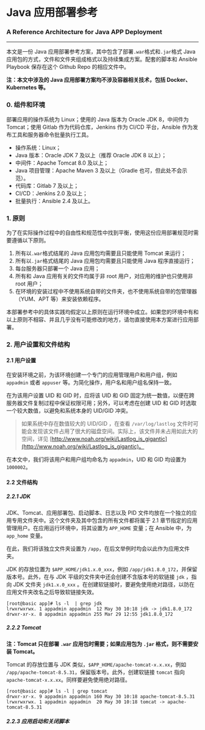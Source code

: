 # Java 应用部署参考

### A Reference Architecture for Java APP Deployment

---

本文是一份 Java 应用部署参考方案，其中包含了部署`.war`格式和`.jar`格式 Java 应用包的方式，文件和文件夹组成格式以及持续集成方案。配套的脚本和 Ansible Playbook 保存在这个 Github Repo 的相应文件中。

**注：本文中涉及的 Java 应用部署方案均不涉及容器相关技术，包括 Docker、Kubernetes 等。**

### 0. 组件和环境

部署应用的操作系统为 Linux；使用的 Java 版本为 Oracle JDK 8，中间件为 Tomcat；使用 Gitlab 作为代码仓库，Jenkins 作为 CI/CD 平台，Ansible 作为发布工具和服务器命令批量执行工具。

- 操作系统：Linux；
- Java 版本：Oracle JDK 7 及以上（推荐 Oracle JDK 8 以上）；
- 中间件：Apache Tomcat 8.0 及以上；
- Java 项目管理：Apache Maven 3 及以上（Gradle 也可，但此处不会示范）。
- 代码库：Gitlab 7 及以上；
- CI/CD：Jenkins 2.0 及以上；
- 批量执行：Ansible 2.4 及以上。

### 1. 原则

为了在实际操作过程中的自由性和规范性中找到平衡，使用这份应用部署规范时需要遵循以下原则。

1. 所有以`.war`格式结尾的 Java 应用包均需要且只能使用 Tomcat 来运行；
2. 所有以`.jar`格式结尾的 Java 应用包均需要且只能使用 Java 程序直接运行；
3. 每台服务器只部署一个 Java 应用；
4. 所有和 Java 应用有关的文件均属于非 root 用户，对应用的维护也只使用非 root 用户；
5. 在环境的安装过程中不使用系统自带的文件夹，也不使用系统自带的包管理器（YUM、APT 等）来安装依赖程序。

本部署参考中的具体实践均假定以上原则在运行环境中成立。如果您的环境中有和以上原则不相容、并且几乎没有可能修改的地方，请勿直接使用本方案进行应用部署。

### 2. 用户设置和文件结构

#### 2.1 用户设置

在安装环境之前，为该环境创建一个专门的应用管理用户和用户组，例如 `appadmin` 或者 `appuser` 等。为简化操作，用户名和用户组名保持一致。

在为该用户设置 UID 和 GID 时，应将该 UID 和 GID 固定为统一数值，以便在跨服务器文件复制过程中保证权限可用；另外，可以考虑在创建 UID 和 GID 时选取一个较大数值，以避免和系统本身的 UID/GID 冲突。

> 如果系统中存在数值较大的 UID/GID ，在查看 `/var/log/lastlog` 文件时可能会发现该文件占用了很大的磁盘空间。实际上，该文件并未占用如此大的空间，详见 [http://www.noah.org/wiki/Lastlog_is_gigantic](http://www.noah.org/wiki/Lastlog_is_gigantic)。

在本文中，我们将该用户和用户组均命名为 `appadmin`，UID 和 GID 均设置为 `1000002`。

#### 2.2 文件结构

##### 2.2.1 JDK

JDK、Tomcat、应用部署包、启动脚本、日志以及 PID 文件均放在一个独立的应用专用文件夹中。这个文件夹及其中包含的所有文件都将属于 2.1 章节指定的应用管理用户。在应用运行环境中，将其设置为 `APP_HOME` 变量；在 Ansible 中，为 `app_home` 变量。

在此，我们将该独立文件夹设置为 `/app`，在后文举例时均会以此作为应用文件夹。

JDK 的存放位置为 `$APP_HOME/jdk1.x.0_xxx`，例如 `/app/jdk1.8.0_172`，并保留版本号。此外，在与 JDK 平级的文件夹中还会创建不含版本号的软链接 `jdk` ，指向 JDK 文件夹 `jdk1.x.0_xxx` 。在创建软链接时，要避免使用绝对路径，以防在应用文件夹改名之后导致软链接失效。

```
[root@basic app]# ls -l  | grep jdk
lrwxrwxrwx. 1 appadmin appadmin  12 May 30 10:18 jdk -> jdk1.8.0_172
drwxr-xr-x. 8 appadmin appadmin 255 Mar 29 12:55 jdk1.8.0_172
```

##### 2.2.2 Tomcat

**注：Tomcat 只在部署 `.war` 应用包时需要；如果应用包为 `.jar` 格式，则不需要安装 Tomcat。**

Tomcat 的存放位置与 JDK 类似，`$APP_HOME/apache-tomcat-x.x.xx`，例如 `/app/apache-tomcat-8.5.31`，保留版本号。此外，创建软链接 `tomcat` 指向 `apache-tomcat-x.x.xx`。同样要避免使用绝对路径。

```
[root@basic app]# ls -l | grep tomcat
drwxr-xr-x. 9 appadmin appadmin 160 May 30 10:18 apache-tomcat-8.5.31
lrwxrwxrwx. 1 appadmin appadmin  20 May 30 10:18 tomcat -> apache-tomcat-8.5.31
```

##### 2.2.3 应用启动和关闭脚本

